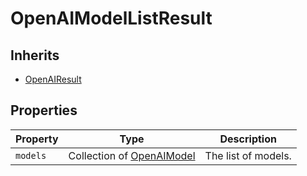 # OpenAIModelListResult

## Inherits

- [OpenAIResult](OpenAIResult.md)
 
## Properties

| Property   | Type   | Description                 |
|------------|--------|-----------------------------|
| `models`     | Collection of [OpenAIModel](OpenAIModel.md)   | The list of models.         |
